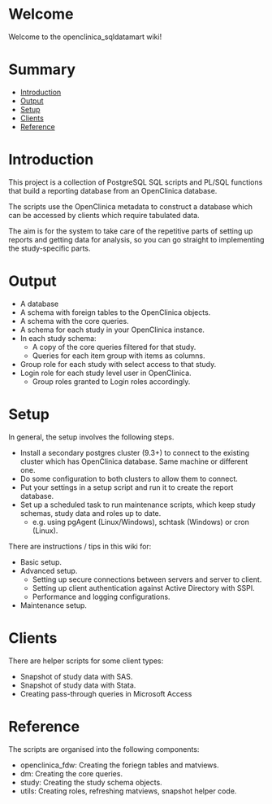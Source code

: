 # Welcome
Welcome to the openclinica_sqldatamart wiki!


# Summary
- [Introduction](#introduction)
- [Output](#output)
- [Setup](#setup)
- [Clients](#clients)
- [Reference](#reference)


# Introduction
This project is a collection of PostgreSQL SQL scripts and PL/SQL functions 
that build a reporting database from an OpenClinica database.

The scripts use the OpenClinica metadata to construct a database which can be 
accessed by clients which require tabulated data.

The aim is for the system to take care of the repetitive parts of setting up 
reports and getting data for analysis, so you can go straight to implementing 
the study-specific parts.


# Output
- A database
- A schema with foreign tables to the OpenClinica objects.
- A schema with the core queries.
- A schema for each study in your OpenClinica instance.
- In each study schema:
  + A copy of the core queries filtered for that study.
  + Queries for each item group with items as columns.
- Group role for each study with select access to that study.
- Login role for each study level user in OpenClinica.
  + Group roles granted to Login roles accordingly.


# Setup
In general, the setup involves the following steps.
- Install a secondary postgres cluster (9.3+) to connect to the existing 
  cluster which has OpenClinica database. Same machine or different one.
- Do some configuration to both clusters to allow them to connect.
- Put your settings in a setup script and run it to create the report database.
- Set up a scheduled task to run maintenance scripts, which keep study schemas,
  study data and roles up to date.
  + e.g. using pgAgent (Linux/Windows), schtask (Windows) or cron (Linux).

There are instructions / tips in this wiki for:
- Basic setup.
- Advanced setup.
  + Setting up secure connections between servers and server to client.
  + Setting up client authentication against Active Directory with SSPI.
  + Performance and logging configurations.
- Maintenance setup.


# Clients
There are helper scripts for some client types:
- Snapshot of study data with SAS.
- Snapshot of study data with Stata.
- Creating pass-through queries in Microsoft Access


# Reference
The scripts are organised into the following components:
- openclinica_fdw: Creating the foriegn tables and matviews.
- dm: Creating the core queries.
- study: Creating the study schema objects.
- utils: Creating roles, refreshing matviews, snapshot helper code.
